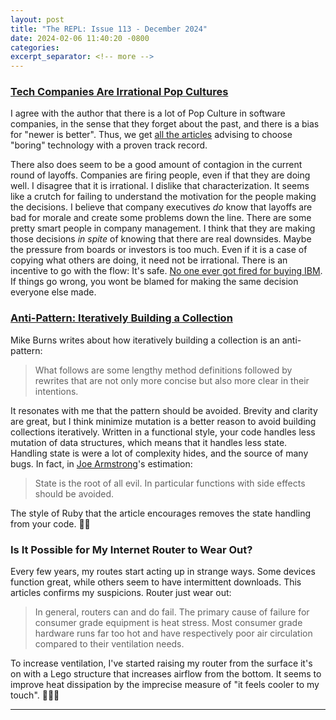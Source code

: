 ```yaml
---
layout: post
title: "The REPL: Issue 113 - December 2024"
date: 2024-02-06 11:40:20 -0800
categories:
excerpt_separator: <!-- more -->
---
```


### [Tech Companies Are Irrational Pop Cultures][pop]

I agree with the author that there is a lot of Pop Culture in software companies, in the sense that they forget about the past, and there is a bias for "newer is better". Thus, we get [all the articles][boring] advising to choose "boring" technology with a proven track record.

There also does seem to be a good amount of contagion in the current round of layoffs. Companies are firing people, even if that they are doing well. I disagree that it is irrational. I dislike that characterization. It seems like a crutch for failing to understand the motivation for the people making the decisions. I believe that company executives *do* know that layoffs are bad for morale and create some problems down the line. There are some pretty smart people in company management. I think that they are making those decisions *in spite* of knowing that there are real downsides. Maybe the pressure from boards or investors is too much. Even if it is a case of copying what others are doing, it need not be irrational. There is an incentive to go with the flow: It's safe. [No one ever got fired for buying IBM][IBM]. If things go wrong, you wont be blamed for making the same decision everyone else made.

### [Anti-Pattern: Iteratively Building a Collection ][collections]

Mike Burns writes about how iteratively building a collection is an anti-pattern:

> What follows are some lengthy method definitions followed by rewrites that are not only more concise but also more clear in their intentions.

It resonates with me that the pattern should be avoided. Brevity and clarity are great, but I think minimize mutation is a better reason to avoid building collections iteratively. Written in a functional style, your code handles less mutation of data structures, which means that it handles less state. Handling state is were a lot of complexity hides, and the source of many bugs. In fact, in [Joe Armstrong][joe]'s estimation:

> State is the root of all evil. In particular functions with side effects should be avoided.

The style of Ruby that the article encourages removes the state handling from your code. 👍🏻

### Is It Possible for My Internet Router to Wear Out?

Every few years, my routes start acting up in strange ways. Some devices function great, while others seem to have intermittent downloads. This articles confirms my suspicions. Router just wear out:

> In general, routers can and do fail. The primary cause of failure for consumer grade equipment is heat stress. Most consumer grade hardware runs far too hot and have respectively poor air circulation compared to their ventilation needs.

To increase ventilation, I've started raising my router from the surface it's on with a Lego structure that increases airflow from the bottom. It seems to improve heat dissipation by the imprecise measure of "it feels cooler to my touch". 🤷🏻‍♂️

[pop]: https://softwarecrisis.dev/letters/tech-is-a-pop-culture/
[IBM]: https://www.origina.com/blog/nobody-ever-got-fired-for-buying-ibm
[boring]: https://duckduckgo.com/?t=ffab&q=use+boring+technology&ia=web
[collections]: https://thoughtbot.com/blog/iteration-as-an-anti-pattern
[joe]: http://harmful.cat-v.org/software/OO_programming/why_oo_sucks
[router]: https://www.howtogeek.com/125747/is-it-possible-for-my-router-to-wear-out/
---
